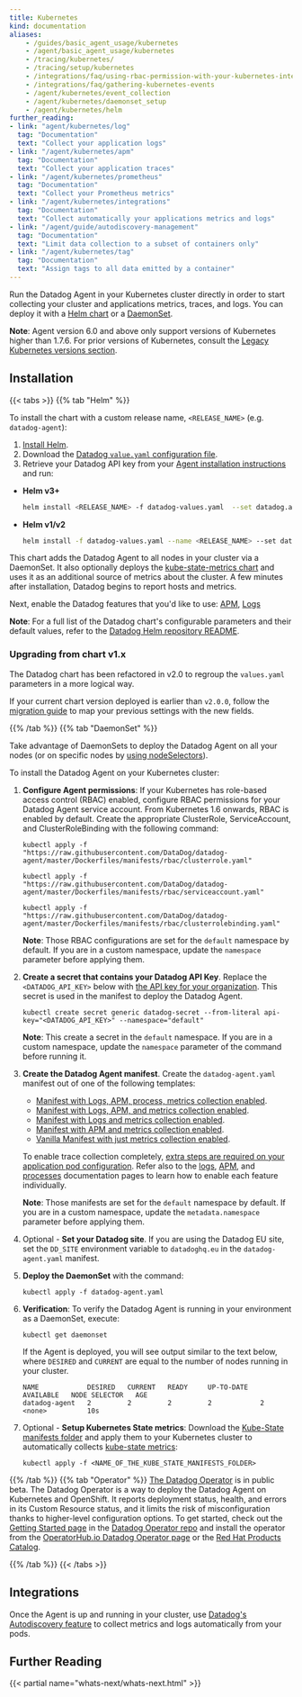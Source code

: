 ```yaml
---
title: Kubernetes
kind: documentation
aliases:
    - /guides/basic_agent_usage/kubernetes
    - /agent/basic_agent_usage/kubernetes
    - /tracing/kubernetes/
    - /tracing/setup/kubernetes
    - /integrations/faq/using-rbac-permission-with-your-kubernetes-integration
    - /integrations/faq/gathering-kubernetes-events
    - /agent/kubernetes/event_collection
    - /agent/kubernetes/daemonset_setup
    - /agent/kubernetes/helm
further_reading:
- link: "agent/kubernetes/log"
  tag: "Documentation"
  text: "Collect your application logs"
- link: "/agent/kubernetes/apm"
  tag: "Documentation"
  text: "Collect your application traces"
- link: "/agent/kubernetes/prometheus"
  tag: "Documentation"
  text: "Collect your Prometheus metrics"
- link: "/agent/kubernetes/integrations"
  tag: "Documentation"
  text: "Collect automatically your applications metrics and logs"
- link: "/agent/guide/autodiscovery-management"
  tag: "Documentation"
  text: "Limit data collection to a subset of containers only"
- link: "/agent/kubernetes/tag"
  tag: "Documentation"
  text: "Assign tags to all data emitted by a container"
---
```


Run the Datadog Agent in your Kubernetes cluster directly in order to start collecting your cluster and applications metrics, traces, and logs. You can deploy it with a [Helm chart](?tab=helm) or a [DaemonSet](?tab=daemonset).

**Note**: Agent version 6.0 and above only support versions of Kubernetes higher than 1.7.6. For prior versions of Kubernetes, consult the [Legacy Kubernetes versions section][1].

## Installation

{{< tabs >}}
{{% tab "Helm" %}}

To install the chart with a custom release name, `<RELEASE_NAME>` (e.g. `datadog-agent`):

1. [Install Helm][1].
2. Download the [Datadog `value.yaml` configuration file][2].
3. Retrieve your Datadog API key from your [Agent installation instructions][3] and run:

- **Helm v3+**

    ```bash
    helm install <RELEASE_NAME> -f datadog-values.yaml  --set datadog.apiKey=<DATADOG_API_KEY> stable/datadog
    ```

- **Helm v1/v2**

    ```bash
    helm install -f datadog-values.yaml --name <RELEASE_NAME> --set datadog.apiKey=<DATADOG_API_KEY> stable/datadog
    ```

This chart adds the Datadog Agent to all nodes in your cluster via a DaemonSet. It also optionally deploys the [kube-state-metrics chart][4] and uses it as an additional source of metrics about the cluster. A few minutes after installation, Datadog begins to report hosts and metrics.

Next, enable the Datadog features that you'd like to use: [APM][5], [Logs][6]

**Note**: For a full list of the Datadog chart's configurable parameters and their default values, refer to the [Datadog Helm repository README][7].

### Upgrading from chart v1.x

The Datadog chart has been refactored in v2.0 to regroup the `values.yaml` parameters in a more logical way.

If your current chart version deployed is earlier than `v2.0.0`, follow the [migration guide][8] to map your previous settings with the new fields.

[1]: https://v3.helm.sh/docs/intro/install/
[2]: https://github.com/helm/charts/blob/master/stable/datadog/values.yaml
[3]: https://app.datadoghq.com/account/settings#api
[4]: https://github.com/helm/charts/tree/master/stable/kube-state-metrics
[5]: /agent/kubernetes/apm?tab=helm
[6]: /agent/kubernetes/log?tab=helm
[7]: https://github.com/helm/charts/tree/master/stable/datadog
[8]: https://github.com/helm/charts/blob/master/stable/datadog/docs/Migration_1.x_to_2.x.md
{{% /tab %}}
{{% tab "DaemonSet" %}}

Take advantage of DaemonSets to deploy the Datadog Agent on all your nodes (or on specific nodes by [using nodeSelectors][1]).

To install the Datadog Agent on your Kubernetes cluster:

1. **Configure Agent permissions**: If your Kubernetes has role-based access control (RBAC) enabled, configure RBAC permissions for your Datadog Agent service account. From Kubernetes 1.6 onwards, RBAC is enabled by default. Create the appropriate ClusterRole, ServiceAccount, and ClusterRoleBinding with the following command:

    ```shell
    kubectl apply -f "https://raw.githubusercontent.com/DataDog/datadog-agent/master/Dockerfiles/manifests/rbac/clusterrole.yaml"

    kubectl apply -f "https://raw.githubusercontent.com/DataDog/datadog-agent/master/Dockerfiles/manifests/rbac/serviceaccount.yaml"

    kubectl apply -f "https://raw.githubusercontent.com/DataDog/datadog-agent/master/Dockerfiles/manifests/rbac/clusterrolebinding.yaml"
    ```

    **Note**: Those RBAC configurations are set for the `default` namespace by default. If you are in a custom namespace, update the `namespace` parameter before applying them.

2. **Create a secret that contains your Datadog API Key**. Replace the `<DATADOG_API_KEY>` below with [the API key for your organization][2]. This secret is used in the manifest to deploy the Datadog Agent.

    ```shell
    kubectl create secret generic datadog-secret --from-literal api-key="<DATADOG_API_KEY>" --namespace="default"
    ```

    **Note**: This create a secret in the `default` namespace. If you are in a custom namespace, update the `namespace` parameter of the command before running it.

3. **Create the Datadog Agent manifest**. Create the `datadog-agent.yaml` manifest out of one of the following templates:

    - [Manifest with Logs, APM, process, metrics collection enabled][3].
    - [Manifest with Logs, APM, and metrics collection enabled][4].
    - [Manifest with Logs and metrics collection enabled][5].
    - [Manifest with APM and metrics collection enabled][6].
    - [Vanilla Manifest with just metrics collection enabled][7].

     To enable trace collection completely, [extra steps are required on your application pod configuration][8]. Refer also to the [logs][9], [APM][10], and [processes][11] documentation pages to learn how to enable each feature individually.

     **Note**: Those manifests are set for the `default` namespace by default. If you are in a custom namespace, update the `metadata.namespace` parameter before applying them.

4. Optional - **Set your Datadog site**. If you are using the Datadog EU site, set the `DD_SITE` environment variable to `datadoghq.eu` in the `datadog-agent.yaml` manifest.

5. **Deploy the DaemonSet** with the command:

    ```shell
    kubectl apply -f datadog-agent.yaml
    ```

6. **Verification**: To verify the Datadog Agent is running in your environment as a DaemonSet, execute:

    ```shell
    kubectl get daemonset
    ```

     If the Agent is deployed, you will see output similar to the text below, where `DESIRED` and `CURRENT` are equal to the number of nodes running in your cluster.

    ```shell
    NAME            DESIRED   CURRENT   READY     UP-TO-DATE   AVAILABLE   NODE SELECTOR   AGE
    datadog-agent   2         2         2         2            2           <none>          10s
    ```

7. Optional - **Setup Kubernetes State metrics**: Download the [Kube-State manifests folder][12] and apply them to your Kubernetes cluster to automatically collects [kube-state metrics][13]:

    ```shell
    kubectl apply -f <NAME_OF_THE_KUBE_STATE_MANIFESTS_FOLDER>
    ```

[1]: https://kubernetes.io/docs/concepts/configuration/assign-pod-node/#nodeselector
[2]: https://app.datadoghq.com/account/settings#api
[3]: /resources/yaml/datadog-agent-all-features.yaml
[4]: /resources/yaml/datadog-agent-logs-apm.yaml
[5]: /resources/yaml/datadog-agent-logs.yaml
[6]: /resources/yaml/datadog-agent-apm.yaml
[7]: /resources/yaml/datadog-agent-vanilla.yaml
[8]: /agent/kubernetes/apm/#setup
[9]: /agent/kubernetes/log
[10]: /agent/kubernetes/apm
[11]: /infrastructure/process/?tab=kubernetes#installation
[12]: https://github.com/kubernetes/kube-state-metrics/tree/master/examples/standard
[13]: /agent/kubernetes/data_collected/#kube-state-metrics
{{% /tab %}}
{{% tab "Operator" %}}
[The Datadog Operator][2] is in public beta. The Datadog Operator is a way to deploy the Datadog Agent on Kubernetes and OpenShift. It reports deployment status, health, and errors in its Custom Resource status, and it limits the risk of misconfiguration thanks to higher-level configuration options. To get started, check out the [Getting Started page][1] in the [Datadog Operator repo][2] and install the operator from the [OperatorHub.io Datadog Operator page][3] or the [Red Hat Products Catalog][4].

[1]: https://github.com/DataDog/datadog-operator/blob/master/docs/getting_started.md
[2]: https://github.com/DataDog/datadog-operator
[3]: https://operatorhub.io/operator/datadog-operator
[4]: https://access.redhat.com/containers/#/registry.connect.redhat.com/datadog/operator
{{% /tab %}}
{{< /tabs >}}

## Integrations

Once the Agent is up and running in your cluster, use [Datadog's Autodiscovery feature][2] to collect metrics and logs automatically from your pods.

## Further Reading

{{< partial name="whats-next/whats-next.html" >}}

[1]: /agent/faq/kubernetes-legacy
[2]: /agent/kubernetes/integrations
